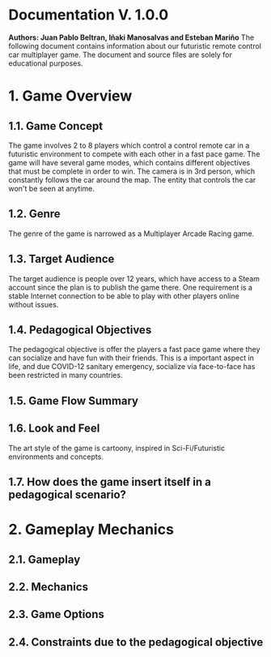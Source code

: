 # Documentation V. 1.0.0
**Authors: Juan Pablo Beltran, Iñaki Manosalvas and Esteban Mariño**
The following document contains information about our futuristic remote control car multiplayer game. The document and source files are solely for educational purposes.

# 1. Game Overview

## 1.1. Game Concept
The game involves 2 to 8 players which control a control remote car in a futuristic environment to compete with each other in a fast pace game. The game will have several game modes, which contains different objectives that must be complete in order to win. The camera is in 3rd person, which constantly follows the car around the map. The entity that controls the car won't be seen at anytime.

## 1.2. Genre
The genre of the game is narrowed as a Multiplayer Arcade Racing game.

## 1.3. Target Audience
The target audience is people over 12 years, which have access to a Steam account since the plan is to publish the game there. One requirement is a stable Internet connection to be able to play with other players online without issues. 

## 1.4. Pedagogical Objectives
The pedagogical objective is offer the players a fast pace game where they can socialize and have fun with their friends. This is a important aspect in life, and due COVID-12 sanitary emergency, socialize via face-to-face has been restricted in many countries.

## 1.5. Game Flow Summary

## 1.6. Look and Feel
The art style of the game is cartoony, inspired in Sci-Fi/Futuristic environments and concepts. 

## 1.7. How does the game insert itself in a pedagogical scenario?

# 2. Gameplay Mechanics
## 2.1. Gameplay
## 2.2. Mechanics
## 2.3. Game Options
## 2.4. Constraints due to the pedagogical objective
